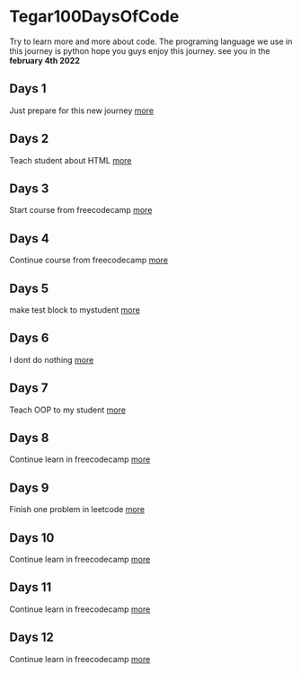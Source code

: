 # Tegar100DaysOfCode
Try to learn more and more about code. The programing language we use in this journey is python
hope you guys enjoy this journey. see you in the  **february 4th 2022**

## Days 1
Just prepare for this new journey [more](Days1/Days1.md)

## Days 2
Teach student about HTML [more](Days2/Days2.md)

## Days 3
Start course from freecodecamp [more](Days3/Days3.md)

## Days 4
Continue course from freecodecamp [more](Days4/Days4.md)

## Days 5
make test block to mystudent [more](Days5/Days5.md)

## Days 6
I dont do nothing [more](Days6/Days6.md)

## Days 7
Teach OOP to my student [more](Days7/Days7.md)

## Days 8
Continue learn in freecodecamp [more](Days8/Days8.md)

## Days 9
Finish one problem in leetcode [more](Days9/Days9.md)

## Days 10
Continue learn in freecodecamp [more](Days10/Days10.md)

## Days 11
Continue learn in freecodecamp [more](Days11/Days11.md)

## Days 12
Continue learn in freecodecamp [more](Days11/Days11.md)
